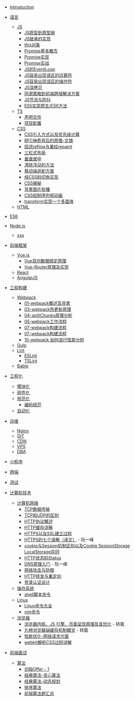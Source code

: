 - [Introduction](README.md)

- <span id='language'>[语言]()</span>
  - [JS](/Language/JS/README.md)
    <!-- JS基础了解 文件保留，目录中移除 -->
    <!-- - [DOM对象节点介绍](/Language/JS/DOM对象节点介绍.md)
    - [DOM树遍历](/Language/JS/DOM遍历.md)
    - [String对象](/Language/JS/String对象.md)
    - [Array操作方法](/Language/JS/Array操作方法.md)
    - [JS数据结构之神奇的树](/Language/JS/data-structure.md)
    - [遍历方法汇总以及适用对象](/Language/JS/JS遍历.md)
    - [作用域以及变量提升](/Language/JS/作用域与变量提升.md)
    - [JS闭包](/Language/JS/闭包.md)
    - [JS递归](/Language/JS/递归.md)
    - [AJAX过程以及知识体系](/Language/JS/AJAX使用详细介绍.md)
    - [正则表达式](/Language/JS/正则表达式.md)
    - [JS数据类型](/Language/JS/数据类型.md)
    - [JS事件流和事件委托](/Language/JS/JS事件流机制.md) -->
    <!-- JS基础知识和常用点 -->
    - [JS原型到原型链](/Language/JS/JS原型到原型链.md)
    - [JS继承的实现](/Language/JS/继承.md)
    - [this对象](/Language/JS/this对象.md)
    - [Promise基本概念](/Language/JS/Promise.md)
    - [Promise实现](/Language/JS/Promise实现.md)
    - [Promise实战](/Language/JS/Promise实战.md)
    - [JS的EventLoop](/Language/JS/JS-EventLoop.md)
    - [JS容易出现误区的运算符](/Language/JS/运算符.md)
    - [JS容易出现误区的操作符](/Language/JS/操作符.md)
    - [JS深拷贝](/Language/JS/JS-deep-clone.md)
    - [同源策略到前端跨域解决方案](/Language/JS/同源策略到前端跨域.md)
    - [JS节流与防抖](/Language/JS/节流与防抖.md)
    - [ES5实现原生/ES6方法](/Language/JS/ES5实现原生方法.md)
    <!-- JS应用场景 -->
    <!-- - [数组、字符串中查找最大重复次数最高元素的多种方法](/Language/JS/数组、字符串中最大、重复元素查找.md) -->
    <!-- - [前端性能优化](/Language/JS/前端性能优化.md) -->
    <!-- - [JS设计模式](/Language/JS/JS设计模式.md) -->
  - [TS](/Language/TS/README.md)
    <!-- 实战 -->
    - [声明文件](/Language/TS/声明文件.md)
    - [项目配置](/Language/TS/项目配置.md)
  - [CSS](/Language/CSS/README.md)
    <!-- - [CSS选择器速查表](/Language/CSS/CSS-selector.md) -->
    - [CSS引入方式以及优先级计算](/Language/CSS/CSS引入方式以及优先级计算.md)
    - [BFC神奇背后的原理-文摘](/Language/CSS/BFC神奇背后的原理.md)
    - [回流reflow与重绘repaint](/Language/CSS/回流和重绘.md)
    - [三栏式布局](/Language/CSS/三栏式布局.md)
    - [垂直居中](/Language/CSS/垂直居中.md)
    - [清除浮动的方法](/Language/CSS/清除浮动.md)
    - [移动端适配方案](/Language/CSS/移动端适配.md)
    - [纯CSS斜切角实现](/Language/CSS/斜切角实现.md)
    - [CSS揭秘](/Language/CSS/CSS揭秘.md)
    - [背景图片轮播](/Language/CSS/背景图片轮播.md)
    - [CSS绘制序列帧动画](/Language/CSS/CSS绘制序列帧动画.md)
    - [transform实现一个多面体](/Language/CSS/transform实现一个多面体.md)
  - [HTML](/Language/HTML/README.md)

- <span id="es6">[ES6](/ES6/README.md)</span>

- <span id='nodejs'>[Node.js](/Node.js/README.md)</span>
  - [xxx]()

- <span id='frame'>[前端框架](/Frame/README.md)</span>
  - [Vue.js](Frame/Vue/README.md)
    - [Vue双向数据绑定原理](Frame/Vue/data-bind.md)
    - [Vue-Router原理及实现](Frame/Vue/vue-router.md)
  - [React](Frame/React/README.md)
  - [AngularJS](Frame/AngularJs/README.md)

- <span id='constructPrj'>[工程构建](/PrjConstruct/README.md)</span>
  - [Webpack](/PrjConstruct/Webpack/README.md)
    - [01-webpack概述及背景](/PrjConstruct/Webpack/01-webpack概述及背景.md)
    <!-- - [02-webpack工程化配置](/PrjConstruct/Webpack/02-webpack工程化配置.md) -->
    - [03-webpack热更新原理](/PrjConstruct/Webpack/03-webpack热更新原理.md)
    - [04-splitChunks原理分析](/PrjConstruct/Webpack/04-splitChunks原理分析.md)
    - [05-webpack工作流程](/PrjConstruct/Webpack/05-webpack工作流程.md)
    - [07-webpack构建流程](/PrjConstruct/Webpack/07-webpack构建流程.md)
    - [07-webpack构建流程](/PrjConstruct/Webpack/07-webpack构建流程.md)
    - [10-webpack 如何进行性能分析](/PrjConstruct/Webpack/10-webpack如何进行性能分析.md)
    <!-- - [12-tresShaking](/PrjConstruct/Webpack/12-tresShaking.md) -->
  - [Gulp](/PrjConstruct/Gulp/README.md)
  - [Lint](/PrjConstruct/Lint/README.md)
    - [ESLint](/PrjConstruct/Lint/ESLint.md)
    - [TSLint](/PrjConstruct/Lint/TSLint.md)
  - [Bable](/PrjConstruct/Bable/README.md)

- <span id='Engineering'>[工程化](/Engineering/README.md)</span>
  - [模块化]()
  - [组件化]()
  - [规范化](/Engineering/Normalize/README.md)
    - [编码规范]()
  - [自动化]()

- <span id='opManage'>[运维](/OpManage/README.md)</span>
  - [Nginx](/OpManage/Nginx/README.md)
  - [GIT](/OpManage/GIT/README.md)
  - [CDN](/OpManage/CDN/README.md)
  - [VPS](/OpManage/VPS/README.md)
  - [DBA](/OpManage/DBA/README.md)

- <span id='applets'>[小程序](/Applets/README.md)</span>
  
- <span id='crossEnd'>[跨端](/CrossEnd/README.md)</span>

- <span id='test'>[测试](/Test/README.md)</span>

- <span id='computer'>[计算机技术](/Computer/README.md)</span>
  - [计算机网络](/Computer/Network/README.md)
    - [TCP数据传输](/Computer/Network/TCP数据传输.md)
    - [TCP和UDP的区别](/Computer/Network/TCP和UDP.md)
    - [HTTP协议概述](/Computer/Network/HTTP协议概述.md)
    - [HTTP缓存详解](/Computer/Network/HTTP缓存详解.md)
    - [HTTPS以及SSL建立过程](/Computer/Network/Computer/Network/HTTPS.md)
    - [HTTPS的七个误解（译文）](http://www.ruanyifeng.com/blog/2011/02/seven_myths_about_https.html) - 阮一峰
    - [cookie与Session机制区别以及Cookie SessionStorage LocalStorage异同](/Computer/Network/cookie与Session的区别.md)
    - [HTTP状态码Status](/Computer/Network/status状态码.md) 
    - [DNS原理入门](http://www.ruanyifeng.com/blog/2016/06/dns.html) - 阮一峰 
    - [网络攻击与防御](/Computer/Network/网络攻击与防御.md)
    - [HTTP转发与重定向](/Computer/Network/HTTP转发与重定向.md)
    - [登录认证设计](/Computer/Network/登录认证.md)
  - [操作系统](/Computer/OpSystem/README.md)
    - [shell脚本命令](/Computer/OpSystem/shell脚本命令.md)
  - [Linux](/Computer/Linux/README.md)
      - [Linux命令大全](/Computer/Linux/linux命令大全.md)
      - [vim命令](/Computer/Linux/vim命令.md)
  - [浏览器](/Computer/Browser/README.md)
    - [浏览器内核、JS 引擎、页面呈现原理及其优化](https://www.zybuluo.com/yangfch3/note/671516) - 转载
    - [九种浏览器端缓存机制概览](http://www.zyy1217.com/2017/05/13/%E6%B5%8F%E8%A7%88%E5%99%A8%E7%AB%AF%E7%BC%93%E5%AD%98%E6%9C%BA%E5%88%B6/) - 转载
    - [性能优化-网络请求方面](/Computer/Browser/如何对网站的文件和资源进行优化.md)
    - [webkit解析CSS过程详解](/Computer/Browser/webkit解析CSS.md)

- <span id='interview'>[前端面试](/Interview/README.md)</span>
  - [算法](/Interview/README.md)
    - [剑指Offer - 1](/Interview/algorithm/剑指offer-1.md)
    - [经典算法-贪心算法](/Interview/algorithm/经典算法-贪心.md)
    - [经典算法-动态规划](/Interview/algorithm/经典算法-动态规划.md)
    - [排序算法](/Interview/algorithm/数组排序算法.md)
    - [前端算法题汇总](/Interview/algorithm/前端算法题汇总.md)
